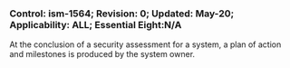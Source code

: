 ### Control: ism-1564; Revision: 0; Updated: May-20; Applicability: ALL; Essential Eight:N/A
<p>At the conclusion of a security assessment for a system, a plan of action and milestones is produced by the system owner.</p>